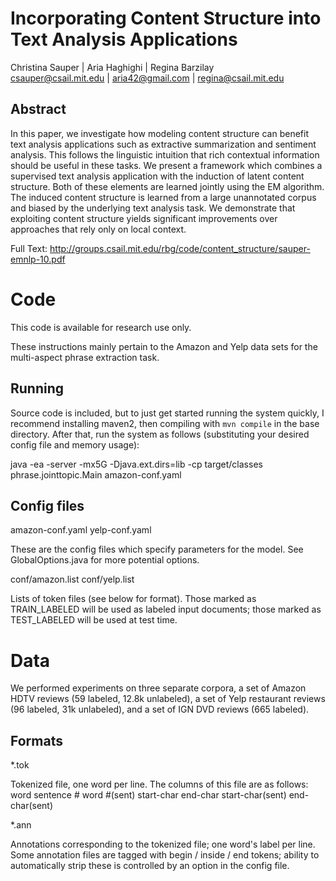 Incorporating Content Structure into Text Analysis Applications
===============================================================

Christina Sauper      |  Aria Haghighi     | Regina Barzilay  
csauper@csail.mit.edu |  aria42@gmail.com  | regina@csail.mit.edu  

Abstract
--------

In this paper, we investigate how modeling content structure can benefit text
analysis applications such as extractive summarization and sentiment analysis.
This follows the linguistic intuition that rich contextual information should
be useful in these tasks. We present a framework which combines a supervised
text analysis application with the induction of latent content structure. Both
of these elements are learned jointly using the EM algorithm. The induced
content structure is learned from a large unannotated corpus and biased by the
underlying text analysis task. We demonstrate that exploiting content
structure yields significant improvements over approaches that rely only on
local context.

Full Text: http://groups.csail.mit.edu/rbg/code/content_structure/sauper-emnlp-10.pdf

Code
====

This code is available for research use only.

These instructions mainly pertain to the Amazon and Yelp data sets for
the multi-aspect phrase extraction task. 

Running
-------

Source code is included, but to just get started running the system quickly, I
recommend installing maven2, then compiling with `mvn compile` in the base
directory.  After that, run the system as follows (substituting your desired
config file and memory usage): 

java -ea -server -mx5G -Djava.ext.dirs=lib -cp target/classes phrase.jointtopic.Main amazon-conf.yaml


Config files
------------

amazon-conf.yaml
yelp-conf.yaml

  These are the config files which specify parameters for the model.  See
  GlobalOptions.java for more potential options.

conf/amazon.list
conf/yelp.list

  Lists of token files (see below for format).  Those marked as TRAIN_LABELED
  will be used as labeled input documents; those marked as TEST_LABELED will be
  used at test time.



Data
====

We performed experiments on three separate corpora, a set of Amazon HDTV
reviews (59 labeled, 12.8k unlabeled), a set of Yelp restaurant reviews (96
labeled, 31k unlabeled), and a set of IGN DVD reviews (665 labeled).

Formats
-------

*.tok

  Tokenized file, one word per line.  The columns of this file are as follows:
    word  sentence #  word #(sent)  start-char  end-char  start-char(sent)  end-char(sent)

*.ann
  
  Annotations corresponding to the tokenized file; one word's label per line.
  Some annotation files are tagged with begin / inside / end tokens; ability to
  automatically strip these is controlled by an option in the config file.
